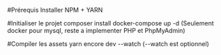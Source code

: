 #Prérequis
Installer NPM + YARN

#Initialiser le projet
    composer install
    docker-compose up -d (Seulement docker pour mysql, reste a implementer PHP et PhpMyAdmin)


#Compiler les assets
    yarn encore dev --watch (--watch est optionnel)